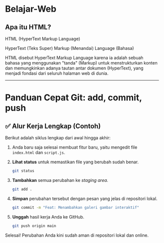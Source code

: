 # Belajar-Web

## Apa itu HTML?
HTML (HyperText Markup Language) 

HyperText (Teks Super)
Markup (Menandai) 
Language (Bahasa)

HTML disebut HyperText Markup Language karena ia adalah sebuah bahasa yang menggunakan "tanda" (Markup) untuk menstrukturkan konten dan memungkinkan adanya tautan antar dokumen (HyperText), yang menjadi fondasi dari seluruh halaman web di dunia.

-----

# Panduan Cepat Git: add, commit, push


## ✅ Alur Kerja Lengkap (Contoh)

Berikut adalah siklus lengkap dari awal hingga akhir:

1.  Anda baru saja selesai membuat fitur baru, yaitu mengedit file `index.html` dan `script.js`.

2.  **Lihat status** untuk memastikan file yang berubah sudah benar.

    ```bash
    git status
    ```

3.  **Tambahkan** semua perubahan ke *staging area*.

    ```bash
    git add .
    ```

4.  **Simpan** perubahan tersebut dengan pesan yang jelas di repositori lokal.

    ```bash
    git commit -m "Feat: Menambahkan galeri gambar interaktif"
    ```

5.  **Unggah** hasil kerja Anda ke GitHub.

    ```bash
    git push origin main
    ```

Selesai\! Perubahan Anda kini sudah aman di repositori lokal dan online.


